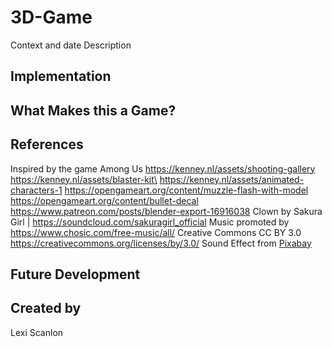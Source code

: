 # 3D-Game
Context and date
Description

## Implementation

## What Makes this a Game?

## References
Inspired by the game Among Us
https://kenney.nl/assets/shooting-gallery
https://kenney.nl/assets/blaster-kit\
https://kenney.nl/assets/animated-characters-1
https://opengameart.org/content/muzzle-flash-with-model
https://opengameart.org/content/bullet-decal
https://www.patreon.com/posts/blender-export-16916038
Clown by Sakura Girl | https://soundcloud.com/sakuragirl_official
Music promoted by https://www.chosic.com/free-music/all/
Creative Commons CC BY 3.0
https://creativecommons.org/licenses/by/3.0/
Sound Effect from <a href="https://pixabay.com/?utm_source=link-attribution&utm_medium=referral&utm_campaign=music&utm_content=6746">Pixabay</a>


## Future Development

## Created by
Lexi Scanlon
